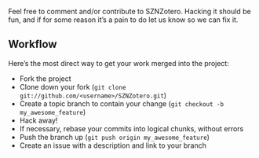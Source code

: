 Feel free to comment and/or contribute to SZNZotero. Hacking it should be fun, and if for some reason it’s a pain to do let us know so we can fix it.

## Workflow

Here’s the most direct way to get your work merged into the project:
- Fork the project
- Clone down your fork (`git clone git://github.com/<username>/SZNZotero.git`)
- Create a topic branch to contain your change (`git checkout -b my_awesome_feature`)
- Hack away!
- If necessary, rebase your commits into logical chunks, without errors
- Push the branch up (`git push origin my_awesome_feature`)
- Create an issue with a description and link to your branch

